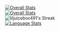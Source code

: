 [![Overall Stats](https://github-readme-stats.vercel.app/api?username=shrysjain&show_icons=true&count_private=true&theme=dark)](https://github.com/shrysjain/)<br>
[![Overall Stats](https://github-stats-alpha.vercel.app/api?username=shrysjain&cc=000&tc=fff&ic=fff&bc=000)](https://github.com/shrysjain/)<br>
![liljuicebox491's Streak](https://github-readme-streak-stats.herokuapp.com/?user=shrysjain&theme=dark&hide_border=true)<br>
[![Language Stats](https://github-readme-stats.vercel.app/api/top-langs/?username=shrysjain&title_color=0068ff&bg_color=0d1117&text_color=ffffff&layout=compact&hide_border=true)](https://github.com/shrysjain/)

